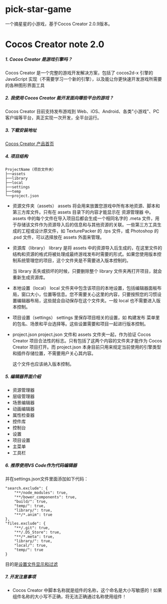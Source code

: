# pick-star-game
一个摘星星的小游戏，基于Cocos Creator 2.0.9版本。
<!-- [游戏预览地址]() -->

# Cocos Creator note 2.0
##### 1. Cocos Creator 是游戏引擎吗？
Cocos Creator 是一个完整的游戏开发解决方案，包括了 cocos2d-x 引擎的 JavaScript 实现（不需要学习一个新的引擎），以及能让你更快速开发游戏所需要的各种图形界面工具
##### 2. 我使用 Cocos Creator 能开发面向哪些平台的游戏？
Cocos Creator 目前支持发布游戏到 Web、iOS、Android、各类"小游戏"、PC 客户端等平台，真正实现一次开发，全平台运行。
##### 3. 下载安装地址
[Cocos Creator 产品首页](https://www.cocos.com/creator)
##### 4. 项目结构
    ProjectName（项目文件夹）
    ├──assets
    ├──library
    ├──local
    ├──settings
    ├──temp
    └──project.json
- 资源文件夹（assets）
    assets 将会用来放置您游戏中所有本地资源、脚本和第三方库文件。只有在 assets 目录下的内容才能显示在 资源管理器 中。assets 中的每个文件在导入项目后都会生成一个相同名字的 .meta 文件，用于存储该文件作为资源导入后的信息和与其他资源的关联。一些第三方工具生成的工程或设计原文件，如 TexturePacker 的 .tps 文件，或 Photoshop 的 .psd 文件，可以选择放在 assets 外面来管理。
- 资源库（library）
    library 是将 assets 中的资源导入后生成的，在这里文件的结构和资源的格式将被处理成最终游戏发布时需要的形式。如果您使用版本控制系统管理您的项目，这个文件夹是不需要进入版本控制的。

    当 library 丢失或损坏的时候，只要删除整个 library 文件夹再打开项目，就会重新生成资源库。
- 本地设置（local）
    local 文件夹中包含该项目的本地设置，包括编辑器面板布局，窗口大小，位置等信息。您不需要关心这里的内容，只要按照您的习惯设置编辑器布局，这些就会自动保存在这个文件夹。一般 local 也不需要进入版本控制。
- 项目设置（settings）
    settings 里保存项目相关的设置，如 构建发布 菜单里的包名、场景和平台选择等。这些设置需要和项目一起进行版本控制。
- project.json
    project.json 文件和 assets 文件夹一起，作为验证 Cocos Creator 项目合法性的标志。只有包括了这两个内容的文件夹才能作为 Cocos Creator 项目打开。而 project.json 本身目前只用来规定当前使用的引擎类型和插件存储位置，不需要用户关心其内容。

    这个文件也应该纳入版本控制。

##### 5. 编辑器界面介绍
- 资源管理器
- 层级管理器
- 场景编辑器
- 动画编辑器
- 属性检查器
- 控件库
- 控制台
- 设置
- 项目设置
- 主菜单
- 工具栏

##### 6. 推荐使用VS Code作为代码编辑器
并在settings.json文件里面添加如下代码：
```
"search.exclude": {
    "**/node_modules": true,
    "**/bower_components": true,
    "build/": true,
    "temp/": true,
    "library/": true,
    "**/*.anim": true
},
"files.exclude": {
    "**/.git": true,
    "**/.DS_Store": true,
    "**/*.meta": true,
    "library/": true,
    "local/": true,
    "temp/": true
}
```
目的是[设置文件显示和过滤](https://docs.cocos.com/creator/manual/zh/getting-started/coding-setup.html#%E8%AE%BE%E7%BD%AE%E6%96%87%E4%BB%B6%E6%98%BE%E7%A4%BA%E5%92%8C%E6%90%9C%E7%B4%A2%E8%BF%87%E6%BB%A4)

##### 7. 开发注意事项
- Cocos Creator 中脚本名称就是组件的名称，这个命名是大小写敏感的！如果组件名称的大小写不正确，将无法正确通过名称使用组件！